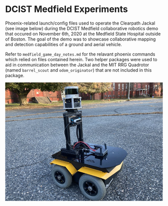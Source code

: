 # DCIST Medfield Experiments 
Phoenix-related launch/config files used to operate the Clearpath Jackal (see image below) during the DCIST Medfield collaborative robotics demo that occured on November 6th, 2020 at the Medfield State Hospital outside of Boston. The goal of the demo was to showcase collaborative mapping and detection capabilities of a ground and aerial vehicle. 

Refer to `medfield_game_day_notes.md` for the relavant phoenix commands which relied on files contained herein. Two helper packages were used to aid in communication between the Jackal and the MIT RRG Quadrotor (named `barrel_scout` and `odom_originator`) that are not included in this package.

![Clearpath Jackal](jackal.jpg)